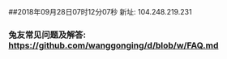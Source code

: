 ##2018年09月28日07时12分07秒 新址: 104.248.219.231
### 兔友常见问题及解答: https://github.com/wanggonging/d/blob/w/FAQ.md
